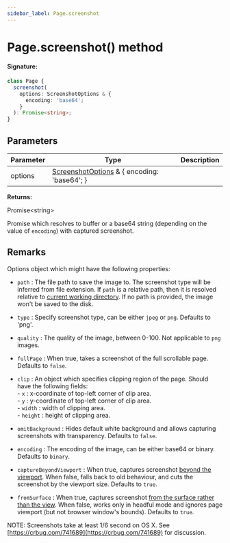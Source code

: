 ```yaml
---
sidebar_label: Page.screenshot
---
```


# Page.screenshot() method

#### Signature:

```typescript
class Page {
  screenshot(
    options: ScreenshotOptions & {
      encoding: 'base64';
    }
  ): Promise<string>;
}
```

## Parameters

| Parameter | Type                                                                                | Description |
| --------- | ----------------------------------------------------------------------------------- | ----------- |
| options   | [ScreenshotOptions](./puppeteer.screenshotoptions.md) &amp; { encoding: 'base64'; } |             |

**Returns:**

Promise&lt;string&gt;

Promise which resolves to buffer or a base64 string (depending on the value of `encoding`) with captured screenshot.

## Remarks

Options object which might have the following properties:

- `path` : The file path to save the image to. The screenshot type will be inferred from file extension. If `path` is a relative path, then it is resolved relative to [current working directory](https://nodejs.org/api/process.html#process_process_cwd). If no path is provided, the image won't be saved to the disk.

- `type` : Specify screenshot type, can be either `jpeg` or `png`. Defaults to 'png'.

- `quality` : The quality of the image, between 0-100. Not applicable to `png` images.

- `fullPage` : When true, takes a screenshot of the full scrollable page. Defaults to `false`.

- `clip` : An object which specifies clipping region of the page. Should have the following fields:<br/> - `x` : x-coordinate of top-left corner of clip area.<br/> - `y` : y-coordinate of top-left corner of clip area.<br/> - `width` : width of clipping area.<br/> - `height` : height of clipping area.

- `omitBackground` : Hides default white background and allows capturing screenshots with transparency. Defaults to `false`.

- `encoding` : The encoding of the image, can be either base64 or binary. Defaults to `binary`.

- `captureBeyondViewport` : When true, captures screenshot [beyond the viewport](https://chromedevtools.github.io/devtools-protocol/tot/Page/#method-captureScreenshot). When false, falls back to old behaviour, and cuts the screenshot by the viewport size. Defaults to `true`.

- `fromSurface` : When true, captures screenshot [from the surface rather than the view](https://chromedevtools.github.io/devtools-protocol/tot/Page/#method-captureScreenshot). When false, works only in headful mode and ignores page viewport (but not browser window's bounds). Defaults to `true`.

NOTE: Screenshots take at least 1/6 second on OS X. See [https://crbug.com/741689](https://crbug.com/741689) for discussion.
